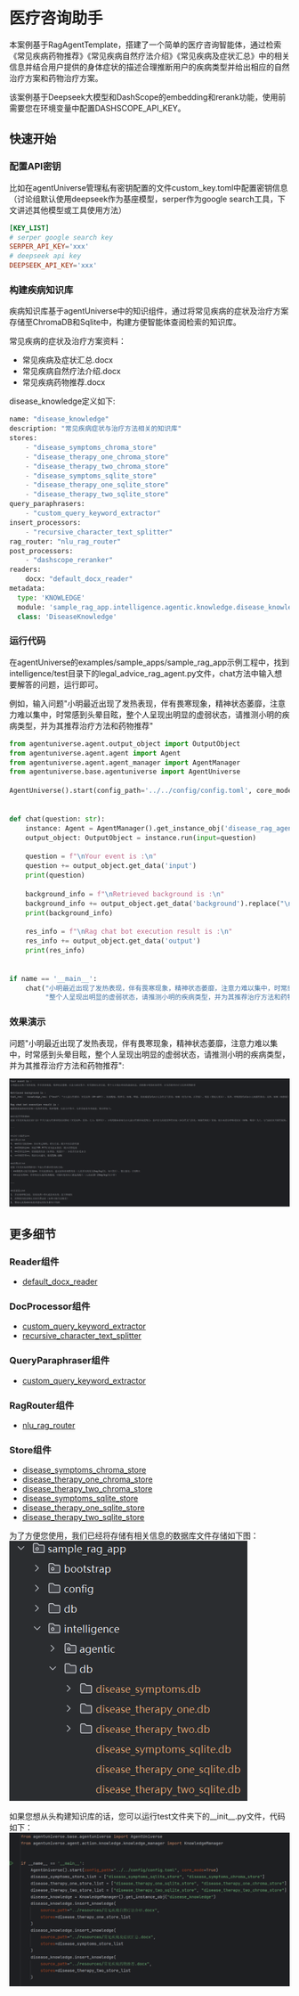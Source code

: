 # 医疗咨询助手

本案例基于RagAgentTemplate，搭建了一个简单的医疗咨询智能体，通过检索《常见疾病药物推荐》《常见疾病自然疗法介绍》《常见疾病及症状汇总》中的相关信息并结合用户提供的身体症状的描述合理推断用户的疾病类型并给出相应的自然治疗方案和药物治疗方案。

该案例基于Deepseek大模型和DashScope的embedding和rerank功能，使用前需要您在环境变量中配置DASHSCOPE_API_KEY。

## 快速开始
### 配置API密钥
比如在agentUniverse管理私有密钥配置的文件custom_key.toml中配置密钥信息（讨论组默认使用deepseek作为基座模型，serper作为google search工具，下文讲述其他模型或工具使用方法）
```toml
[KEY_LIST]
# serper google search key
SERPER_API_KEY='xxx'
# deepseek api key
DEEPSEEK_API_KEY='xxx'
```
### 构建疾病知识库
疾病知识库基于agentUniverse中的知识组件，通过将常见疾病的症状及治疗方案存储至ChromaDB和Sqlite中，构建方便智能体查阅检索的知识库。

常见疾病的症状及治疗方案资料：
- 常见疾病及症状汇总.docx
- 常见疾病自然疗法介绍.docx
- 常见疾病药物推荐.docx

disease_knowledge定义如下:
```python
name: "disease_knowledge"
description: "常见疾病症状与治疗方法相关的知识库"
stores:
    - "disease_symptoms_chroma_store"
    - "disease_therapy_one_chroma_store"
    - "disease_therapy_two_chroma_store"
    - "disease_symptoms_sqlite_store"
    - "disease_therapy_one_sqlite_store"
    - "disease_therapy_two_sqlite_store"
query_paraphrasers:
    - "custom_query_keyword_extractor"
insert_processors:
    - "recursive_character_text_splitter"
rag_router: "nlu_rag_router"
post_processors:
    - "dashscope_reranker"
readers:
    docx: "default_docx_reader"
metadata:
  type: 'KNOWLEDGE'
  module: 'sample_rag_app.intelligence.agentic.knowledge.disease_knowledge'
  class: 'DiseaseKnowledge'
```

### 运行代码
在agentUniverse的examples/sample_apps/sample_rag_app示例工程中，找到intelligence/test目录下的legal_advice_rag_agent.py文件，chat方法中输入想要解答的问题，运行即可。

例如，输入问题"小明最近出现了发热表现，伴有畏寒现象，精神状态萎靡，注意力难以集中，时常感到头晕目眩，整个人呈现出明显的虚弱状态，请推测小明的疾病类型，并为其推荐治疗方法和药物推荐"
```python
from agentuniverse.agent.output_object import OutputObject
from agentuniverse.agent.agent import Agent
from agentuniverse.agent.agent_manager import AgentManager
from agentuniverse.base.agentuniverse import AgentUniverse

AgentUniverse().start(config_path='../../config/config.toml', core_mode=True)


def chat(question: str):
    instance: Agent = AgentManager().get_instance_obj('disease_rag_agent')
    output_object: OutputObject = instance.run(input=question)

    question = f"\nYour event is :\n"
    question += output_object.get_data('input')
    print(question)

    background_info = f"\nRetrieved background is :\n"
    background_info += output_object.get_data('background').replace("\n","")
    print(background_info)

    res_info = f"\nRag chat bot execution result is :\n"
    res_info += output_object.get_data('output')
    print(res_info)


if name == '__main__':
    chat("小明最近出现了发热表现，伴有畏寒现象，精神状态萎靡，注意力难以集中，时常感到头晕目眩，"
         "整个人呈现出明显的虚弱状态，请推测小明的疾病类型，并为其推荐治疗方法和药物推荐")
```
### 效果演示
问题"小明最近出现了发热表现，伴有畏寒现象，精神状态萎靡，注意力难以集中，时常感到头晕目眩，整个人呈现出明显的虚弱状态，请推测小明的疾病类型，并为其推荐治疗方法和药物推荐":

![演示图片](../../_picture/result_show.png)

## 更多细节
### Reader组件
- [default_docx_reader](../../../../agentuniverse/agent/action/knowledge/reader/file/docx_reader.yaml)

### DocProcessor组件
- [custom_query_keyword_extractor](../../../../examples/sample_apps/rag_app/intelligence/agentic/knowledge/doc_processor/query_keyword_extractor.yaml)
- [recursive_character_text_splitter](../../../../agentuniverse/agent/action/knowledge/doc_processor/recursive_character_text_splitter.yaml)

### QueryParaphraser组件
- [custom_query_keyword_extractor](../../../../examples/sample_apps/rag_app/intelligence/agentic/knowledge/query_paraphraser/custom_query_keyword_extractor.yaml)

### RagRouter组件
- [nlu_rag_router](../../../../examples/sample_apps/rag_app/intelligence/agentic/knowledge/rag_router/nlu_rag_router.yaml)

### Store组件
- [disease_symptoms_chroma_store](../../../../examples/sample_apps/rag_app/intelligence/agentic/knowledge/store/disease_symptoms_chroma_store.yaml)
- [disease_therapy_one_chroma_store](../../../../examples/sample_apps/rag_app/intelligence/agentic/knowledge/store/disease_therapy_one_chroma_store.yaml)
- [disease_therapy_two_chroma_store](../../../../examples/sample_apps/rag_app/intelligence/agentic/knowledge/store/disease_therapy_two_chroma_store.yaml)
- [disease_symptoms_sqlite_store](../../../../examples/sample_apps/rag_app/intelligence/agentic/knowledge/store/disease_symptoms_sqlite_store.yaml)
- [disease_therapy_one_sqlite_store](../../../../examples/sample_apps/rag_app/intelligence/agentic/knowledge/store/disease_therapy_one_sqlite_store.yaml)
- [disease_therapy_two_sqlite_store](../../../../examples/sample_apps/rag_app/intelligence/agentic/knowledge/store/disease_therapy_two_sqlite_store.yaml)

为了方便您使用，我们已经将存储有相关信息的数据库文件存储如下图：
![演示图片](../../_picture/db_structure.png)

如果您想从头构建知识库的话，您可以运行test文件夹下的__init__.py文件，代码如下：
![演示图片](../../_picture/init_code.png)
